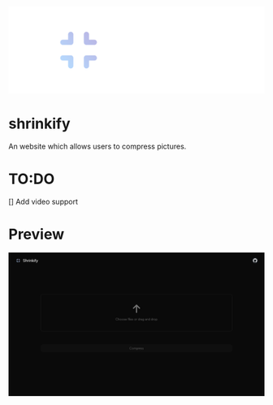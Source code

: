 ![Banner](https://raw.githubusercontent.com/Vaneeyo/shrinkify/main/readme/banner.png)

# shrinkify
An website which allows users to compress pictures.

# TO:DO
[] Add video support

# Preview
![Preview](https://raw.githubusercontent.com/Vaneeyo/shrinkify/main/readme/preview.png)
